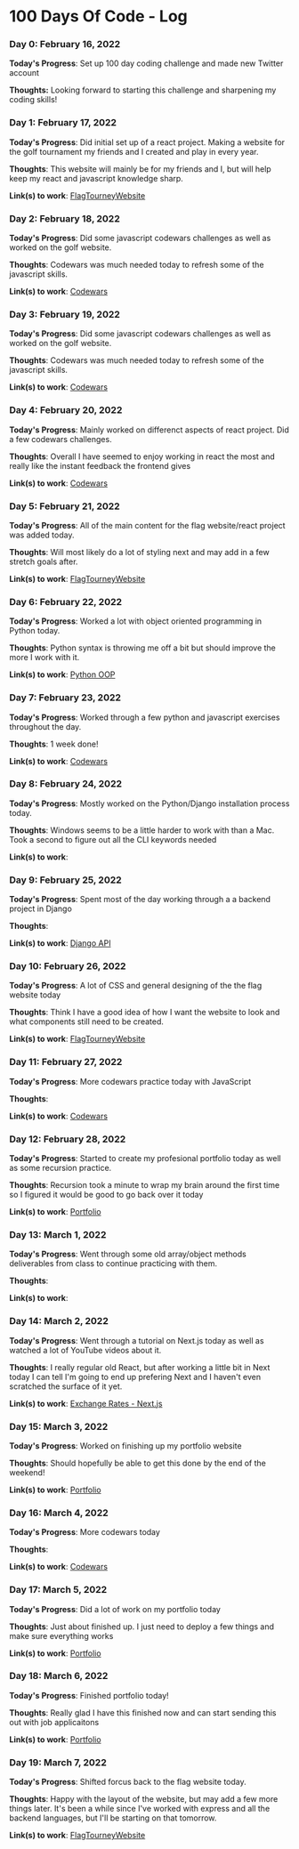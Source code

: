 # 100 Days Of Code - Log

### Day 0: February 16, 2022

**Today's Progress**: Set up 100 day coding challenge and made new Twitter account

**Thoughts:** Looking forward to starting this challenge and sharpening my coding skills!


### Day 1: February 17, 2022

**Today's Progress**: Did initial set up of a react project. Making a website for the golf tournament my friends and I created and play in every year.

**Thoughts**: This website will mainly be for my friends and I, but will help keep my react and javascript knowledge sharp.

**Link(s) to work**: [FlagTourneyWebsite](https://github.com/jordanstotts/FlagTourneyWebsite)


### Day 2: February 18, 2022

**Today's Progress**: Did some javascript codewars challenges as well as worked on the golf website.

**Thoughts**: Codewars was much needed today to refresh some of the javascript skills.

**Link(s) to work**: [Codewars](https://www.codewars.com/users/jordanstotts)


### Day 3: February 19, 2022

**Today's Progress**: Did some javascript codewars challenges as well as worked on the golf website.

**Thoughts**: Codewars was much needed today to refresh some of the javascript skills.

**Link(s) to work**: [Codewars](https://www.codewars.com/users/jordanstotts)


### Day 4: February 20, 2022

**Today's Progress**: Mainly worked on differenct aspects of react project. Did a few codewars challenges.

**Thoughts**: Overall I have seemed to enjoy working in react the most and really like the instant feedback the frontend gives

**Link(s) to work**: [Codewars](https://www.codewars.com/users/jordanstotts)


### Day 5: February 21, 2022

**Today's Progress**: All of the main content for the flag website/react project was added today.

**Thoughts**: Will most likely do a lot of styling next and may add in a few stretch goals after.

**Link(s) to work**: [FlagTourneyWebsite](https://github.com/jordanstotts/FlagTourneyWebsite)


### Day 6: February 22, 2022

**Today's Progress**: Worked a lot with object oriented programming in Python today.

**Thoughts**: Python syntax is throwing me off a bit but should improve the more I work with it.

**Link(s) to work**: [Python OOP](https://git.generalassemb.ly/jordanstotts/codebar)


### Day 7: February 23, 2022

**Today's Progress**: Worked through a few python and javascript exercises throughout the day.

**Thoughts**: 1 week done!

**Link(s) to work**: [Codewars](https://www.codewars.com/users/jordanstotts)


### Day 8: February 24, 2022

**Today's Progress**: Mostly worked on the Python/Django installation process today.

**Thoughts**: Windows seems to be a little harder to work with than a Mac. Took a second to figure out all the CLI keywords needed 

**Link(s) to work**: 


### Day 9: February 25, 2022

**Today's Progress**: Spent most of the day working through a a backend project in Django

**Thoughts**: 

**Link(s) to work**: [Django API](https://git.generalassemb.ly/jordanstotts/django-api-lab)


### Day 10: February 26, 2022

**Today's Progress**: A lot of CSS and general designing of the the flag website today

**Thoughts**: Think I have a good idea of how I want the website to look and what components still need to be created.

**Link(s) to work**: [FlagTourneyWebsite](https://github.com/jordanstotts/FlagTourneyFrontEnd)


### Day 11: February 27, 2022

**Today's Progress**: More codewars practice today with JavaScript

**Thoughts**: 

**Link(s) to work**: [Codewars](https://www.codewars.com/users/jordanstotts)


### Day 12: February 28, 2022

**Today's Progress**: Started to create my profesional portfolio today as well as some recursion practice.

**Thoughts**: Recursion took a minute to wrap my brain around the first time so I figured it would be good to go back over it today

**Link(s) to work**: [Portfolio](https://github.com/jordanstotts/portfolio)


### Day 13: March 1, 2022

**Today's Progress**: Went through some old array/object methods deliverables from class to continue practicing with them. 

**Thoughts**: 

**Link(s) to work**: 


### Day 14: March 2, 2022

**Today's Progress**: Went through a tutorial on Next.js today as well as watched a lot of YouTube videos about it.

**Thoughts**: I really regular old React, but after working a little bit in Next today I can tell I'm going to end up prefering Next and I haven't even scratched the surface of it yet.

**Link(s) to work**: [Exchange Rates - Next.js](https://exchange-rates-next.herokuapp.com/)


### Day 15: March 3, 2022

**Today's Progress**: Worked on finishing up my portfolio website

**Thoughts**: Should hopefully be able to get this done by the end of the weekend!

**Link(s) to work**: [Portfolio](https://github.com/jordanstotts/portfolio)


### Day 16: March 4, 2022

**Today's Progress**: More codewars today

**Thoughts**: 

**Link(s) to work**: [Codewars](https://www.codewars.com/users/jordanstotts)


### Day 17: March 5, 2022

**Today's Progress**: Did a lot of work on my portfolio today

**Thoughts**: Just about finished up. I just need to deploy a few things and make sure everything works

**Link(s) to work**: [Portfolio](https://github.com/jordanstotts/portfolio)


### Day 18: March 6, 2022

**Today's Progress**: Finished portfolio today!

**Thoughts**: Really glad I have this finished now and can start sending this out with job applicaitons

**Link(s) to work**: [Portfolio](https://jordanstotts.herokuapp.com/)


### Day 19: March 7, 2022

**Today's Progress**: Shifted forcus back to the flag website today.

**Thoughts**: Happy with the layout of the website, but may add a few more things later. It's been a while since I've worked with express and all the backend languages, but I'll be starting on that tomorrow. 

**Link(s) to work**: [FlagTourneyWebsite](https://github.com/jordanstotts/FlagTourneyFrontEnd)

